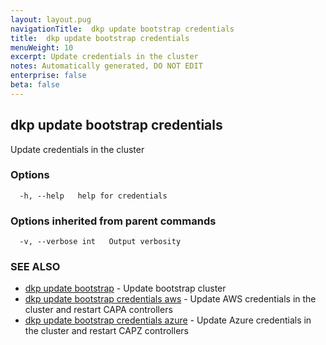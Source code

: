 ```yaml
---
layout: layout.pug
navigationTitle:  dkp update bootstrap credentials
title:  dkp update bootstrap credentials
menuWeight: 10
excerpt: Update credentials in the cluster
notes: Automatically generated, DO NOT EDIT
enterprise: false
beta: false
---
```

<!-- vale off -->
<!-- markdownlint-disable -->

## dkp update bootstrap credentials

Update credentials in the cluster

### Options

```
  -h, --help   help for credentials
```

### Options inherited from parent commands

```
  -v, --verbose int   Output verbosity
```

### SEE ALSO

* [dkp update bootstrap](/dkp/kommander/2.2/cli/dkp/update/bootstrap/)	 - Update bootstrap cluster
* [dkp update bootstrap credentials aws](/dkp/kommander/2.2/cli/dkp/update/bootstrap/credentials/aws/)	 - Update AWS credentials in the cluster and restart CAPA controllers
* [dkp update bootstrap credentials azure](/dkp/kommander/2.2/cli/dkp/update/bootstrap/credentials/azure/)	 - Update Azure credentials in the cluster and restart CAPZ controllers

